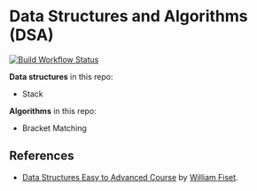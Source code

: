 # Data Structures and Algorithms (DSA)

[![Build Workflow Status](https://github.com/habenamare/dsa/workflows/Build/badge.svg)](https://github.com/habenamare/dsa/actions)


**Data structures** in this repo:
  - Stack

**Algorithms** in this repo:
  - Bracket Matching

## References

 - [Data Structures Easy to Advanced Course](https://www.youtube.com/watch?v=RBSGKlAvoiM) by [William Fiset](https://github.com/williamfiset).
